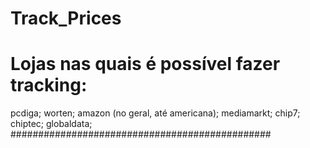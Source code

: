 # Track_Prices

# Lojas nas quais é possível fazer tracking:
pcdiga;
worten;
amazon (no geral, até americana);
mediamarkt;
chip7;
chiptec; 
globaldata;
###############################################
